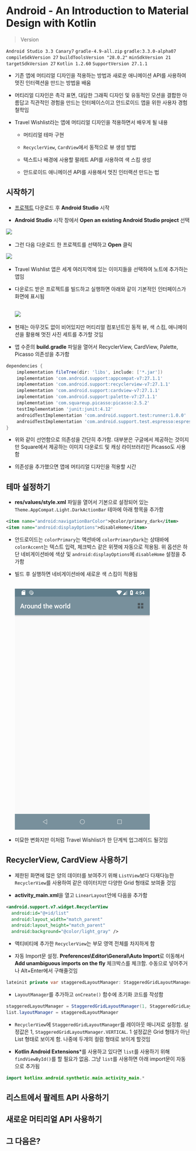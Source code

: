 # Android - An Introduction to Material Design with Kotlin

> Version

```Android Studio 3.3 Canary7``` ```gradle-4.9-all.zip``` ```gradle:3.3.0-alpha07``` ```compileSdkVersion 27``` ```buildToolsVersion "28.0.2"``` ```minSdkVersion 21``` ```targetSdkVersion 27``` ```Kotlin 1.2.60``` ```SupportVersion 27.1.1```

- 기존 앱에 머티리얼 디자인을 적용하는 방법과 새로운 애니메이션 API를 사용하여 멋진 인터랙션을 만드는 방법을 배움

- 머티리얼 디자인은 촉각 표면, 대담한 그래픽 디자인 및 유동적인 모션을 결합한 아름답고 직관적인 경험을 만드는 인터페이스이고 안드로이드 앱을 위한 사용자 경험 철학임

- Travel Wishlist라는 앱에 머티리얼 디자인을 적용하면서 배우게 될 내용

  - 머티리얼 테마 구현
  
  - ```RecyclerView```, ```CardView```에서 동적으로 뷰 생성 방법

  - 텍스트나 배경에 사용할 팔레트 API를 사용하여 색 스킴 생성

  - 안드로이드 애니메이션 API를 사용해서 멋진 인터랙션 만드는 법

## 시작하기

- <U>[프로젝트](sources/travelwishlist-starter.zip)</U> 다운로드 후 **Android Studio** 시작

- **Android Studio** 시작 창에서 **Open an existing Android Studio project** 선택

![](images/001.png)

- 그런 다음 다운로드 한 프로젝트를 선택하고 **Open** 클릭

![](images/002.png)

- Travel Wishlist 앱은 세계 여러지역에 있는 이미지들을 선택하여 노트에 추가하는 앱임

- 다운로드 받은 프로젝트를 빌드하고 실행하면 아래와 같이 기본적인 인터페이스가 화면에 표시됨

  <br>![](images/003.png)<br>

- 현재는 아무것도 없이 비어있지만 머티리얼 컴포넌트인 동적 뷰, 색 스킴, 애니메이션을 활용해 멋진 사진 세트를 추가할 것임

- 앱 수준의 **build.gradle** 파일을 열어서 RecyclerView, CardView, Palette, Picasso 의존성을 추가함

```gradle
dependencies {
    implementation fileTree(dir: 'libs', include: ['*.jar'])
    implementation 'com.android.support:appcompat-v7:27.1.1'
    implementation 'com.android.support:recyclerview-v7:27.1.1'
    implementation 'com.android.support:cardview-v7:27.1.1'
    implementation 'com.android.support:palette-v7:27.1.1'
    implementation 'com.squareup.picasso:picasso:2.5.2'
    testImplementation 'junit:junit:4.12'
    androidTestImplementation 'com.android.support.test:runner:1.0.0'
    androidTestImplementation 'com.android.support.test.espresso:espresso-core:3.0.0'
}
```

- 위와 같이 선언함으로 의존성을 간단히 추가함. 대부분은 구글에서 제공하는 것이지만 Square에서 제공하는 이미지 다운로드 및 캐싱 라이브러리인 Picasso도 사용함

- 의존성을 추가했으면 앱에 머티리얼 디자인을 적용할 시간

## 테마 설정하기

- **res/values/style.xml** 파일을 열어서 기본으로 설정되어 있는 ```Theme.AppCompat.Light.DarkActionBar``` 테마에 아래 항목을 추가함

```xml
<item name="android:navigationBarColor">@color/primary_dark</item>
<item name="android:displayOptions">disableHome</item>
```

- 안드로이드는 ```colorPrimary```는 액션바에 ```colorPrimaryDark```는 상태바에 ```colorAccent```는 텍스트 입력, 체크박스 같은 위젯에 자동으로 적용됨. 위 옵션은 하단 네비게이션바에 색상 및 ```android:displayOptions```에 ```disableHome``` 설정을 추가함

- 빌드 후 실행하면 네비게이션바에 새로운 색 스킴이 적용됨

  <br>![](images/004.png)<br>

- 미묘한 변화지만 이처럼 Travel Wishlist가 한 단계씩 업그레이드 될것임

## RecyclerView, CardView 사용하기

- 제한된 화면에 많은 양의 데이터를 보여주기 위해 ```ListView```보다 다재다능한 ```RecyclerView```를 사용하여 같은 데이터지만 다양한 Grid 형태로 보여줄 것임

- **activity_main.xml**을 열고 ```LinearLayout```안에 다음을 추가함

```xml
<android.support.v7.widget.RecyclerView
  android:id="@+id/list"
  android:layout_width="match_parent"
  android:layout_height="match_parent"
  android:background="@color/light_gray" />
```

- 액티비티에 추가한 ```RecyclerView```는 부모 영역 전체를 차지하게 함

- 자동 Import문 설정. **Preferences\Editor\General\Auto Import**로 이동해서 **Add unambiguous imports on the fly** 체크박스를 체크함. 수동으로 넣어주거나 Alt+Enter에서 구해줄것임

```java
lateinit private var staggeredLayoutManager: StaggeredGridLayoutManager
```

- ```LayoutManager```를 추가하고 ```onCreate()``` 함수에 초기화 코드를 작성함

```java
staggeredLayoutManager = StaggeredGridLayoutManager(1, StaggeredGridLayoutManager.VERTICAL)
list.layoutManager = staggeredLayoutManager
```

- ```RecyclerView```에 ```StaggeredGridLayoutManager```를 레이아웃 매니저로 설정함. 설정값은 1, ```StaggeredGridLayoutManager.VERTICAL```. 1 설정값은 Grid 형태가 아닌 List 형태로 보이게 함. 나중에 두개의 컬럼 형태로 보이게 할것임

- **Kotlin Android Extensions***를 사용하고 있다면 ```list```를 사용하기 위해 ```findViewById()```를 할 필요가 없음. 그냥 ```list```를 사용하면 아래 import문이 자동으로 추가됨

```java
import kotlinx.android.synthetic.main.activity_main.*
```



## 리스트에서 팔레트 API 사용하기

## 새로운 머티리얼 API 사용하기

## 그 다음은?